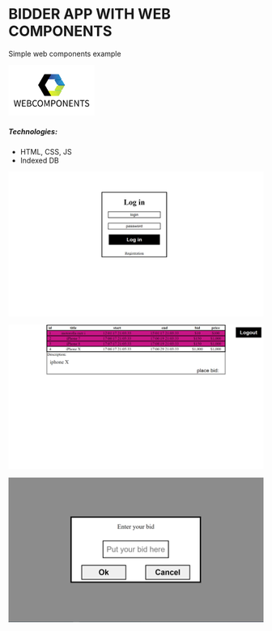 # BIDDER APP WITH WEB COMPONENTS

Simple web components example

<img src="images/webcomponents.png" alt="react" width="170" height="100"/>

##### Technologies:
* HTML, CSS, JS
* Indexed DB

![Welcome image](images/welcome.PNG)

![Main page](images/main.PNG)

![Main page](images/modal.PNG)
